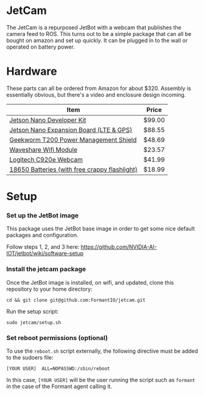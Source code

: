 # JetCam
The JetCam is a repurposed JetBot with a webcam that publishes the camera feed to ROS. This turns out to be a simple package that can all be bought on amazon and set up quickly. It can be plugged in to the wall or operated on battery power.

# Hardware
These parts can all be ordered from Amazon for about $320. Assembly is essentially obvious, but there's a video and enclosure design incoming.

| Item | Price |
|------|-------|
| [Jetson Nano Developer Kit](https://www.amazon.com/NVIDIA-Jetson-Nano-Developer-945-13450-0000-100/dp/B084DSDDLT/) | $99.00 |
| [Jetson Nano Expansion Board (LTE & GPS)](https://www.amazon.com/SIM7600G-H-Communication-Positioning-Applicable-XYGStudy/dp/B085SXS27V) | $88.55 |
| [Geekworm T200 Power Management Shield](https://www.amazon.com/Geekworm-NVIDIA-Management-Expansion-Developer/dp/B07VNST1F8) | $48.69 |
| [Waveshare Wifi Module](https://www.amazon.com/Wireless-AC8265-Wireless-Developer-Support-Bluetooth/dp/B07SM4SPLV) | $23.57 |
| [Logitech C920e Webcam](https://www.amazon.com/Logitech-C270-720pixels-Black-webcam/dp/B01BGBJ8Y0/) | $41.99 |
| [18650 Batteries (with free crappy flashlight)](https://www.amazon.com/Tactical-Flashlight-Rechargeable-Batteries-Resistant/dp/B07SQLRMQH/) | $18.99 |

# Setup
### Set up the JetBot image
This package uses the JetBot base image in order to get some nice default packages and configuration.

Follow steps 1, 2, and 3 here: https://github.com/NVIDIA-AI-IOT/jetbot/wiki/software-setup

### Install the jetcam package
Once the JetBot image is installed, on wifi, and updated, clone this repository to your home directory:
```
cd && git clone git@github.com:FormantIO/jetcam.git
```
Run the setup script:
```
sudo jetcam/setup.sh
```

### Set reboot permissions (optional)
To use the `reboot.sh` script externally, the following directive must be added to the sudoers file:
```
[YOUR USER]  ALL=NOPASSWD:/sbin/reboot
```
In this case, `[YOUR USER]` will be the user running the script such as `formant` in the case of the Formant agent calling it.
